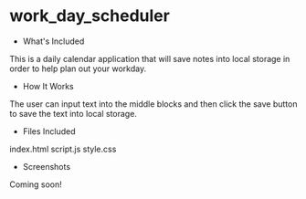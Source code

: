# work_day_scheduler

* What's Included

This is a daily calendar application that will save notes into local storage in order to help plan out your workday.

* How It Works

The user can input text into the middle blocks and then click the save button to save the text into local storage.

* Files Included

index.html
script.js
style.css

* Screenshots

Coming soon!